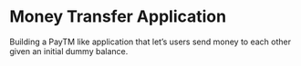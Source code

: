 # Money Transfer Application

Building a PayTM like application that let’s users send money to each other given an initial dummy balance.
